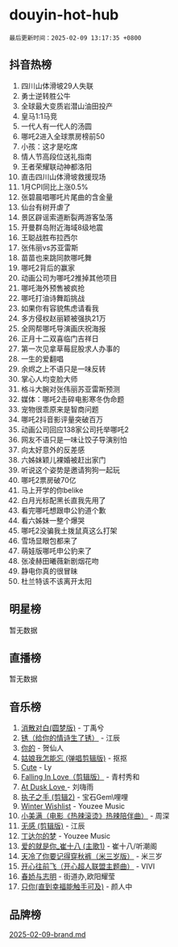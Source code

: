 # douyin-hot-hub

`最后更新时间：2025-02-09 13:17:35 +0800`

## 抖音热榜

1. 四川山体滑坡29人失联
1. 勇士逆转胜公牛
1. 全球最大变质岩潜山油田投产
1. 皇马1:1马竞
1. 一代人有一代人的汤圆
1. 哪吒2进入全球票房榜前50
1. 小孩：这才是吃席
1. 情人节高段位送礼指南
1. 王者荣耀联动神都洛阳
1. 直击四川山体滑坡救援现场
1. 1月CPI同比上涨0.5%
1. 张碧晨唱哪吒片尾曲的含金量
1. 仙台有树开虐了
1. 景区辟谣索道断裂两游客坠落
1. 开曼群岛附近海域8级地震
1. 王聪战胜布拉西尔
1. 张伟丽vs苏亚雷斯
1. 苗苗也来跳同款哪吒舞
1. 哪吒2背后的赢家
1. 动画公司为哪吒2推掉其他项目
1. 哪吒海外预售被疯抢
1. 哪吒打油诗舞蹈挑战
1. 如果你有容貌焦虑请看我
1. 多方侵权赵丽颖被强执21万
1. 全网帮哪吒导演画庆祝海报
1. 正月十二双喜临门吉祥日
1. 第一次见拿草莓屁股求人办事的
1. 一生的爱翻唱
1. 余烬之上不语只是一味反转
1. 掌心人均变脸大师
1. 格斗大腕对张伟丽苏亚雷斯预测
1. 媒体：哪吒2击碎电影寒冬伪命题
1. 宠物很乖原来是智商问题
1. 哪吒2抖音影评量突破百万
1. 动画公司回应138家公司托举哪吒2
1. 网友不语只是一味让饺子导演别怕
1. 向太好意外的反差感
1. 六姊妹颖儿裸婚被赶出家门
1. 听说这个姿势是邀请狗狗一起玩
1. 哪吒2票房破70亿
1. 马上开学的你belike
1. 白月光标配黑长直我先用了
1. 看完哪吒想跟申公豹道个歉
1. 看六姊妹一整个爆哭
1. 哪吒2没骗我土拨鼠真这么打架
1. 雪场显眼包都来了
1. 萌娃版哪吒申公豹来了
1. 张凌赫田曦薇新剧烟花吻
1. 静电你真的很冒昧
1. 杜兰特该不该离开太阳

## 明星榜

暂无数据

## 直播榜

暂无数据

## 音乐榜

1. [消散对白(圆梦版)](https://sf5-hl-cdn-tos.douyinstatic.com/obj/tos-cn-ve-2774/og4jB5I5IizzoZVAAAzWgBMAsMDWoArfwBOiFs) - 丁禹兮
1. [锈（给你的情诗生了锈）](https://sf5-hl-cdn-tos.douyinstatic.com/obj/tos-cn-ve-2774/o8a1PBtVqIYbPEGK6e5A4egedVMdm3fCIz6bbE) - 江辰
1. [你的](https://sf5-hl-cdn-tos.douyinstatic.com/obj/tos-cn-ve-2774/oYuIeKf42jB7sEV6B2upMdpYAgfrQWj0FeRegh) - 贺仙人
1. [姑娘我怎能忘 (弹唱剪辑版)](https://sf5-hl-cdn-tos.douyinstatic.com/obj/tos-cn-ve-2774/okamwrBGEMz6illuEofAsMV4yzF5tVWbBiA5AI) - 抠抠
1. [Cute](https://sf5-hl-cdn-tos.douyinstatic.com/obj/tos-cn-ve-2774/o4IbIzHWKAAB4wsS5qMBRiiAlEBGTpQRNfFvuo) - Ly
1. [Falling In Love（剪辑版）](https://sf5-hl-cdn-tos.douyinstatic.com/obj/tos-cn-ve-2774/o8ajpA8zzgBPahbBIO8AcKGBLJezFCRd1wfP9f) - 青村秀和
1. [ At Dusk  Love ](https://sf5-hl-cdn-tos.douyinstatic.com/obj/tos-cn-ve-2774/o8CrpCf5CaYgI4ZrtQgMQAFEfuGqNnRSDQAPBc) - 刘嗨雨
1. [执子之手 (剪辑2)](https://sf5-hl-cdn-tos.douyinstatic.com/obj/tos-cn-ve-2774/oUoZLQjCc31XzqsBnBQUNgeKtYPBcgbFDwtfcu) - 宝石Gem\哩哩
1. [Winter Wishlist](https://sf5-hl-cdn-tos.douyinstatic.com/obj/tos-cn-ve-2774/oIIgUOeamCFCVAzxN6MFRLIBlLGpUqQxeeHrLE) - Youzee Music
1. [小美满（电影《热辣滚烫》热辣陪伴曲）](https://sf5-hl-cdn-tos.douyinstatic.com/obj/tos-cn-ve-2774/o0GAn2lSgfZIDUgtevCGDQYnFg4CwnrBaxbTZL) - 周深
1. [无感 (剪辑版)](https://sf5-hl-cdn-tos.douyinstatic.com/obj/tos-cn-ve-2774/o0eIsUzJBDlQaQFC5OFlgbMEZC1TFYBftOBn6p) - 江辰
1. [丁达尔的梦](https://sf5-hl-cdn-tos.douyinstatic.com/obj/tos-cn-ve-2774/oMU3WirUZBVQkAC9ccG5P2IQirziZM2RTInUY) - Youzee Music
1. [爱的就是你_崔十八 (主歌1)](https://sf3-cdn-tos.douyinstatic.com/obj/tos-cn-ve-2774/oI5BO5DhFZ6UTcNCnZaOCBLtZ7WIMQGfgnXf5E) - 崔十八/听潮阁
1. [天冷了你要记得穿秋裤（米三岁版）](https://sf5-hl-cdn-tos.douyinstatic.com/obj/tos-cn-ve-2774/oQlIwVIDWiZ6BQilAorS7MA0AgCkQDvcZAdm1) - 米三岁
1. [开心往前飞（开心超人联盟主题曲）](https://sf5-hl-cdn-tos.douyinstatic.com/obj/tos-cn-ve-2774/9d8fb7c82cf1421fb93a9fe925275e0a) - VIVI
1. [春娇与志明](https://sf5-hl-cdn-tos.douyinstatic.com/obj/tos-cn-ve-2774/e530d8fceb7044b39707d7f9ff54add1) - 街道办,欧阳耀莹
1. [只你(直到幸福能触手可及)](https://sf3-cdn-tos.douyinstatic.com/obj/tos-cn-ve-2774/o0lBkRDzFTeaVSUz3ZZSCBVtZ5DIMQGfgmEAuE) - 颜人中

## 品牌榜

[2025-02-09-brand.md](2025-02-09-brand.md)
